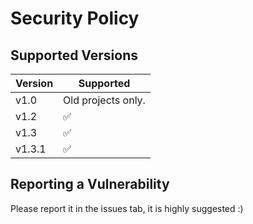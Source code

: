 # Security Policy

## Supported Versions

| Version | Supported          |
| ------- | ------------------ |
| v1.0    | Old projects only. |
| v1.2    | :white_check_mark: |
| v1.3    | :white_check_mark: |
| v1.3.1  | :white_check_mark: |

## Reporting a Vulnerability
Please report it in the issues tab, it is highly suggested :)
